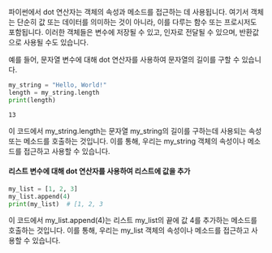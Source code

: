 파이썬에서 dot 연산자는 객체의 속성과 메소드를 접근하는 데 사용됩니다. 여기서 객체는 단순히 값 또는 데이터를 의미하는 것이 아니라, 이를 다루는 함수 또는 프로시저도 포함됩니다. 이러한 객체들은 변수에 저장될 수 있고, 인자로 전달될 수 있으며, 반환값으로 사용될 수도 있습니다.

예를 들어, 문자열 변수에 대해 dot 연산자를 사용하여 문자열의 길이를 구할 수 있습니다.
```python
my_string = "Hello, World!"
length = my_string.length
print(length)
```

```
13
```
이 코드에서 my_string.length는 문자열 my_string의 길이를 구하는데 사용되는 속성 또는 메소드를 호출하는 것입니다. 이를 통해, 우리는 my_string 객체의 속성이나 메소드를 접근하고 사용할 수 있습니다.

#### 리스트 변수에 대해 dot 연산자를 사용하여 리스트에 값을 추가
```python
my_list = [1, 2, 3]
my_list.append(4)
print(my_list)  # [1, 2, 3
```
이 코드에서 my_list.append(4)는 리스트 my_list의 끝에 값 4를 추가하는 메소드를 호출하는 것입니다. 이를 통해, 우리는 my_list 객체의 속성이나 메소드를 접근하고 사용할 수 있습니다.